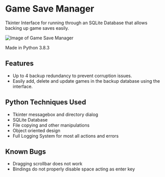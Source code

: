 # Game Save Manager

Tkinter Interface for running through an SQLite Database that allows backing up game saves easily.

![Image of Game Save Manager](https://i.imgur.com/mj3fDD9.png)

Made in Python 3.8.3

## Features

* Up to 4 backup redundancy to prevent corruption issues.
* Easily add, delete and update games in the backup database using the interface.

## Python Techniques Used

* Tkinter messagebox and directory dialog
* SQLite Database
* File copying and other manipulations
* Object oriented design
* Full Logging System for most all actions and errors

## Known Bugs

* Dragging scrollbar does not work
* Bindings do not properly disable space acting as enter key
